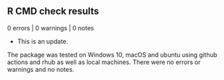 ## R CMD check results

0 errors | 0 warnings | 0 notes

* This is an update.

The package was tested on Windows 10, macOS and ubuntu using github actions and rhub as well as local machines.
There were no errors or warnings and no notes.
